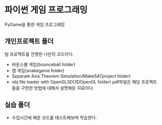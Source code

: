 # 파이썬 게임 프로그래밍
PyGame을 통한 게임 프로그래밍

## 개인프로젝트 폴더
텀 프로젝트를 진행한 나만의 코드이다.
- 바운스볼 게임(bounceball folder)
- 뱀 게임(snakegame folder)
- Separate Axis Theorem Simulation(MakeSATproject folder)
- obj file loader with OpenGL3D(3DOpenGL folder)
pdf파일은 해당 프로젝트들을 구현한 방법에 대해서 설명해둔 자료이다.
## 실습 폴더
- 수업시간에 배운 코드를 테스트해보며 학습한다.
